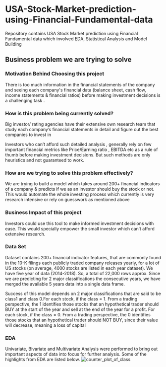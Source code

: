 # USA-Stock-Market-prediction-using-Financial-Fundamental-data
Repository contains USA Stock Market prediction using Financial Fundamental data which involved EDA, Statistical Analysis and Model Building
## Business problem we are trying to solve

### Motivation Behind Choosing this project
There is too much information in the financial statements of the company and seeing each company's financial data  (balance sheet, cash flow, income statements & financial ratios) before making  investment decisions is a challenging task . 

### How is this problem being currently solved?

Big investor/ rating agencies have their extensive own research team that study each company’s financial statements in detail and figure out the best companies to invest in 

Investors who can’t afford such detailed analysis , generally rely on few important financial metrics like Price/Earning ratio , EBITDA etc as a rule of thumb before making investment decisions. But such methods are only heuristics and not guaranteed to work.

### How are we trying to solve this problem effectively?
We are trying to build a model which takes around 200+ financial indicators of a company & predicts if we as an investor should buy the stock or not. This would automate the whole investing process which currently is very research intensive or rely on guesswork as mentioned above

### Business Impact of this project
Investors could use this tool to make informed investment decisions with ease. This would specially empower the small investor which can’t afford extensive research.

### Data Set
Dataset contains 200+ financial indicator features, that are commonly found in the 10-K filings each publicly traded company releases yearly, for a lot of US stocks (on average, 4000 stocks are listed in each year dataset). We have five year of data (2014-2018). So, a total of 22,000 rows approx. Since we are predicting for 2 major classifications the consecutive years, we have merged the available 5 years data into a single data frame.

Success of this model depends on 2 major classifications that are said to be class1 and class 0.For each stock, if the class = 1. From a trading perspective, the 1 identifies  those stocks that an hypothetical trader should BUY at the start of the year and sell at the end of the year for a profit. For each stock, if the class = 0. From a trading perspective, the 0 identifies those stocks that an hypothetical trader should NOT BUY, since their value will decrease, meaning a loss of capital

### EDA
Univariate, Bivariate and Multivariate Analysis were performed to bring out important aspects of data into focus for further analysis. Some of the highlights from EDA are listed below.
![counter_plot_of_class](https://user-images.githubusercontent.com/62056802/110202551-62ec2b80-7e8f-11eb-875e-dfcb0cfb3746.PNG)



